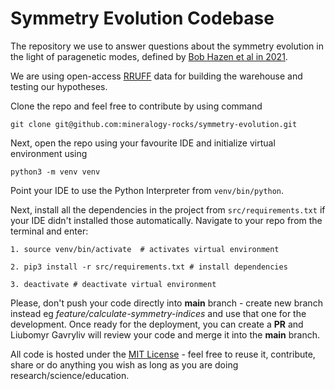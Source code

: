 # Symmetry Evolution Codebase

The repository we use to answer questions about the symmetry evolution in the light
of paragenetic modes, defined by [Bob Hazen et al in 2021](http://minsocam.org/MSA/Ammin/AM_Preprints/8099HazenPreprint.pdf). 

We are using open-access [RRUFF](https://rruff.info/) data for building the warehouse and testing 
our hypotheses.

Clone the repo and feel free to contribute by using command
~~~
git clone git@github.com:mineralogy-rocks/symmetry-evolution.git
~~~ 

Next, open the repo using your favourite IDE and initialize virtual environment using
~~~
python3 -m venv venv
~~~
Point your IDE to use the Python Interpreter from ``venv/bin/python``.

Next, install all the dependencies in the project from ``src/requirements.txt`` if your IDE didn't installed
those automatically. Navigate to your repo from the terminal and enter:
~~~
1. source venv/bin/activate  # activates virtual environment

2. pip3 install -r src/requirements.txt # install dependencies

3. deactivate # deactivate virtual environment
~~~

Please, don't push your code directly into **main**
branch - create new branch instead eg *feature/calculate-symmetry-indices* and use that one for
the development. Once ready for the deployment, you can create a **PR** and Liubomyr Gavryliv will 
review your code and merge it into the **main** branch.

All code is hosted under the [MIT License](https://github.com/mineralogy-rocks/symmetry-evolution/blob/main/LICENSE) - 
feel free to reuse it, contribute, share or do anything  you wish as long as you are doing research/science/education.